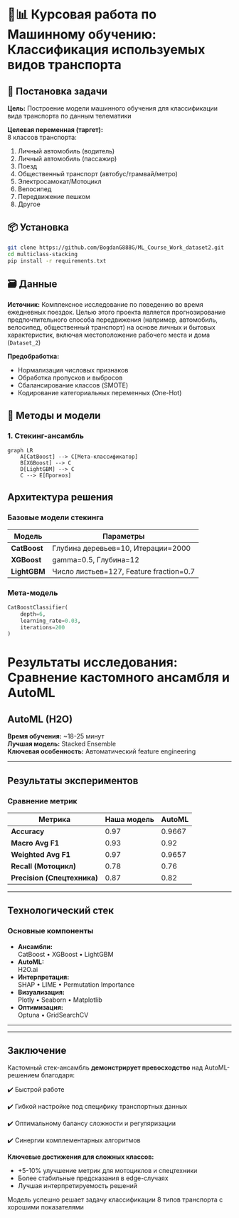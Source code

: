# 🤖📊 Курсовая работа по Машинному обучению: Классификация используемых видов транспорта


## 📌 Постановка задачи

**Цель:** Построение модели машинного обучения для классификации вида транспорта по данным телематики

**Целевая переменная (таргет):**  
8 классов транспорта:

1) Личный автомобиль (водитель)
2) Личный автомобиль (пассажир)
3) Поезд
4) Общественный транспорт (автобус/трамвай/метро)
5) Электросамокат/Мотоцикл
6) Велосипед
7) Передвижение пешком
8) Другое

## 📦 Установка
```bash
git clone https://github.com/BogdanG888G/ML_Course_Work_dataset2.git
cd multiclass-stacking
pip install -r requirements.txt
```

## 🗃️ Данные

**Источник:** Комплексное исследование по поведению во время ежедневных поездок. Целью этого проекта является прогнозирование предпочтительного способа передвижения (например, автомобиль, велосипед, общественный транспорт) на основе личных и бытовых характеристик, включая местоположение рабочего места и дома (`Dataset_2`)


**Предобработка:**
- Нормализация числовых признаков
- Обработка пропусков и выбросов
- Сбалансирование классов (SMOTE)
- Кодирование категориальных переменных (One-Hot)

## 🧠 Методы и модели

### 1. Стекинг-ансамбль
```mermaid
graph LR
    A[CatBoost] --> C[Мета-классификатор]
    B[XGBoost] --> C
    D[LightGBM] --> C
    C --> E[Прогноз]
```

## Архитектура решения

### Базовые модели стекинга
| Модель      | Параметры                          |
|-------------|------------------------------------|
| **CatBoost**  | Глубина деревьев=10, Итерации=2000 |
| **XGBoost**   | gamma=0.5, Глубина=12             |
| **LightGBM**  | Число листьев=127, Feature fraction=0.7 |

### Мета-модель
```python
CatBoostClassifier(
    depth=6,
    learning_rate=0.03,
    iterations=200
)
```

# Результаты исследования: Сравнение кастомного ансамбля и AutoML

## AutoML (H2O)
**Время обучения:** ~18-25 минут  
**Лучшая модель:** Stacked Ensemble  
**Ключевая особенность:** Автоматический feature engineering

---

## Результаты экспериментов

### Сравнение метрик
| Метрика                | Наша модель | AutoML  |
|------------------------|-------------|---------|
| **Accuracy**           | 0.97        | 0.9667  |
| **Macro Avg F1**       | 0.93        | 0.92    |
| **Weighted Avg F1**    | 0.97        | 0.9657  |
| **Recall (Мотоцикл)**  | 0.78        | 0.76    |
| **Precision (Спецтехника)** | 0.87   | 0.82    |


---

## Технологический стек

### Основные компоненты
- **Ансамбли:**  
  CatBoost • XGBoost • LightGBM
- **AutoML:**  
  H2O.ai
- **Интерпретация:**  
  SHAP • LIME • Permutation Importance
- **Визуализация:**  
  Plotly • Seaborn • Matplotlib
- **Оптимизация:**  
  Optuna • GridSearchCV

---


---

## Заключение

Кастомный стек-ансамбль **демонстрирует превосходство** над AutoML-решением благодаря:

✔️ Быстрой работе 

✔️ Гибкой настройке под специфику транспортных данных  

✔️ Оптимальному балансу сложности и регуляризации  

✔️ Синергии комплементарных алгоритмов  

**Ключевые достижения для сложных классов:**  
- +5-10% улучшение метрик для мотоциклов и спецтехники  
- Более стабильные предсказания в edge-случаях  
- Лучшая интерпретируемость решений  

Модель успешно решает задачу классификации 8 типов транспорта с хорошими показателями
